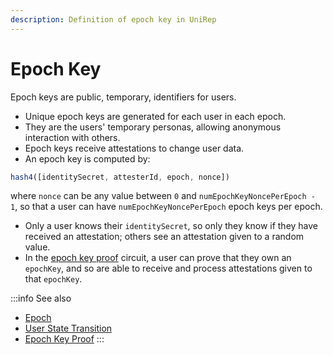 ```yaml
---
description: Definition of epoch key in UniRep
---
```


# Epoch Key

Epoch keys are public, temporary, identifiers for users.

* Unique epoch keys are generated for each user in each epoch.
* They are the users' temporary personas, allowing anonymous interaction with others.
* Epoch keys receive attestations to change user data.
* An epoch key is computed by:

```typescript
hash4([identitySecret, attesterId, epoch, nonce])
```

where `nonce` can be any value between `0` and `numEpochKeyNoncePerEpoch - 1`, so that a user can have `numEpochKeyNoncePerEpoch` epoch keys per epoch.

* Only a user knows their `identitySecret`, so only they know if they have received an attestation; others see an attestation given to a random value.
* In the [epoch key proof](../circuits-api/circuits#epoch-key-proof) circuit, a user can prove that they own an `epochKey`, and so are able to receive and process attestations given to that `epochKey`.

:::info
See also

* [Epoch](epoch.md)
* [User State Transition](user-state-transition.md)
* [Epoch Key Proof](../circuits-api/circuits.md#epoch-key-proof)
:::
